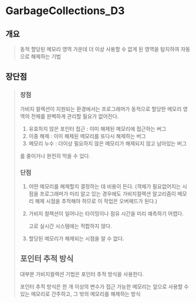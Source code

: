 # GarbageCollections\_D3

## 개요

> 동적 할당된 메모리 영역 가운데 더 이상 사용할 수 없게 된 영역을 탐지하여 자동으로 해제하는 기법

## 장단점

> ### 장점
>
> 가비지 컬렉션이 지원되는 환경에서는 프로그래머가 동적으로 할당한 메모리 영역의 전체를 완벽하게 관리할 필요가 없어진다.
>
> 1. 유효하지 않은 포인터 접근 : 이미 해제된 메모리에 접근하는 버그
> 2. 이중 해제 : 이미 해제된 메모리를 또다시 해제하는 버그
> 3. 메모리 누수 : 더이상 필요하지 않은 메모리가 해제되지 않고 남아있는 버그
>
> 를 줄이거나 완전히 막을 수 있다.
>
> ### 단점
>
> 1. 어떤 메모리를 해제할지 결정하는 데 비용이 든다. \(객체가 필요없어지는 시점을 프로그래머가 미리 알고 있는 경우에도 가비지컬렉션 알고리즘이 메모리 해제 시점을 추적해야 하므로 이 작업은 오버헤드가 된다.\)
> 2. 가비지 컬렉션이 일어나는 타이밍이나 점유 시간을 미리 예측하기 어렵다.
>
>    고로 실시간 시스템에는 적합하지 않다.
>
> 3. 할당된 메모리가 해제되는 시점을 알 수 없다.
>
> ## 포인터 추적 방식
>
> 대부분 가비지컬렉션 기법은 포인터 추적 방식을 사용한다.
>
> 포인터 추적 방식은 한 개 이상의 변수가 접근 가능한 메모리는 앞으로 사용할 수 있는 메모리로 간주하고, 그 밖의 메모리를 해제하는 방식

